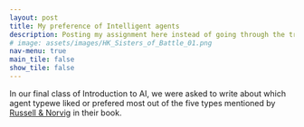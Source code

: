 ```yaml
---
layout: post
title: My preference of Intelligent agents
description: Posting my assignment here instead of going through the trouble of making a PDF
# image: assets/images/HK_Sisters_of_Battle_01.png
nav-menu: true
main_tile: false
show_tile: false
---
```

In our final class of Introduction to AI, we were asked to write about which agent typewe liked or prefered most out of the five types mentioned by [Russell & Norvig](https://en.wikipedia.org/wiki/Intelligent_agent#CITEREFRussellNorvig2003) in their book.



